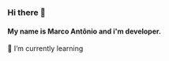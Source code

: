 ### Hi there 👋
#### My name is Marco Antônio and i'm developer.

<!-- ![Marco Antônio's GitHub stats](https://github-readme-stats.vercel.app/api?username=marcoant08&show_icons=true&theme=radical) -->

🌱 I’m currently learning
<!--
**marcoant08/marcoant08** is a ✨ _special_ ✨ repository because its `README.md` (this file) appears on your GitHub profile.

Here are some ideas to get you started:

- 🔭 I’m currently working on ...
- 🌱 I’m currently learning ...
- 👯 I’m looking to collaborate on ...
- 🤔 I’m looking for help with ...
- 💬 Ask me about ...
- 📫 How to reach me: ...
- 😄 Pronouns: ...
- ⚡ Fun fact: ...
-->
